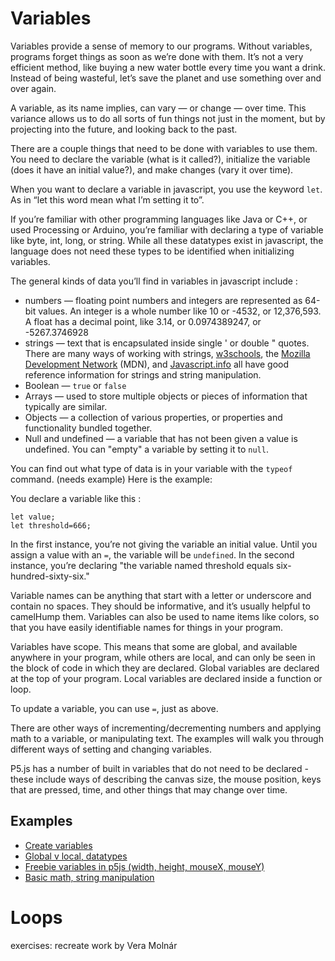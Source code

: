 ---
---
<script src="//toolness.github.io/p5.js-widget/p5-widget.js"></script> 
# Variables

Variables provide a sense of memory to our programs. Without variables, programs forget things as soon as we’re done with them. It’s not a very efficient method, like buying a new water bottle every time you want a drink. Instead of being wasteful, let’s save the planet and use something over and over again. 

A variable, as its name implies, can vary — or change — over time. This variance allows us to do all sorts of fun things not just in the moment, but by projecting into the future, and looking back to the past.

There are a couple things that need to be done with variables to use them. You need to declare the variable (what is it called?), initialize the variable (does it have an initial value?), and make changes (vary it over time).

When you want to declare a variable in javascript, you use the keyword `let`. As in “let this word mean what I’m setting it to”.

If you’re familiar with other programming languages like Java or C++, or used Processing or Arduino, you’re familiar with declaring a type of variable like byte, int, long, or string. While all these datatypes exist in javascript, the language does not need these types to be identified when initializing variables. 

The general kinds of data you’ll find in variables in javascript include :
- numbers — floating point numbers and integers are represented as 64-bit values. An integer is a whole number like 10 or -4532, or 12,376,593. A float has a decimal point, like 3.14, or 0.0974389247, or -5267.3746928
- strings — text that is encapsulated inside single ' or double " quotes. There are many ways of working with strings, [w3schools](http://www.w3schools.com/js/js_string_methods.asp), the [Mozilla Development Network](https://developer.mozilla.org/en-US/docs/Web/JavaScript/Reference/Global_Objects/String/) (MDN), and [Javascript.info](https://javascript.info/types#a-string/) all have good reference information for strings and string manipulation. 
- Boolean — `true` or `false`
- Arrays — used to store multiple objects or pieces of information that typically are similar.
- Objects — a collection of various properties, or properties and functionality bundled together. 
- Null and undefined — a variable that has not been given a value is undefined. You can "empty" a variable by setting it to `null`.

You can find out what type of data is in your variable with the `typeof` command. (needs example)
Here is the example: 
<script type="text/p5" data-height="600" data-preview-width="400" src="sketches/typeofExample.js" data-autoplay> </script>


You declare a variable like this :
```
let value;
let threshold=666;
```
In the first instance, you’re not giving the variable an initial value. Until you assign a value with an `=`, the variable will be `undefined`. In the second instance, you’re declaring "the variable named threshold equals six-hundred-sixty-six."

Variable names can be anything that start with a letter or underscore and contain no spaces. They should be informative, and it’s usually helpful to camelHump them. Variables can also be used to name items like colors, so that you have easily identifiable names for things in your program.

Variables have scope. This means that some are global, and available anywhere in your program, while others are local, and can only be seen in the block of code in which they are declared. Global variables are declared at the top of your program. Local variables are declared inside a function or loop.

To update a variable, you can use `=`, just as above.

There are other ways of incrementing/decrementing numbers and applying math to a variable, or manipulating text. The examples will walk you through different ways of setting and changing variables.

P5.js has a number of built in variables that do not need to be declared - these include ways of describing the canvas size, the mouse position, keys that are pressed, time, and other things that may change over time.
 
## Examples
- [Create variables](https://editor.p5js.org/shfitz/sketches/qLmPWLA1e)
- [Global v local, datatypes](https://editor.p5js.org/shfitz/sketches/4L1XqeYFL)
- [Freebie variables in p5js (width, height, mouseX, mouseY)](https://editor.p5js.org/shfitz/sketches/IhVA4oVSj)
- [Basic math, string manipulation](https://editor.p5js.org/shfitz/sketches/4L1XqeYFL)

# Loops
exercises: recreate work by Vera Molnár
